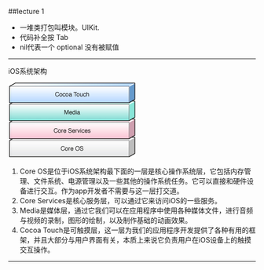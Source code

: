 ##lecture 1

* 一堆类打包叫模块。UIKit.
* 代码补全按 Tab
* nil代表一个 optional 没有被赋值 

---
iOS系统架构

![](images/ios_s.jpg)

1. Core OS是位于iOS系统架构最下面的一层是核心操作系统层，它包括内存管理、文件系统、电源管理以及一些其他的操作系统任务。它可以直接和硬件设备进行交互。作为app开发者不需要与这一层打交道。
2. Core Services是核心服务层，可以通过它来访问iOS的一些服务。
3. Media是媒体层，通过它我们可以在应用程序中使用各种媒体文件，进行音频与视频的录制，图形的绘制，以及制作基础的动画效果。  
4. Cocoa Touch是可触摸层，这一层为我们的应用程序开发提供了各种有用的框架，并且大部分与用户界面有关，本质上来说它负责用户在iOS设备上的触摸交互操作。

---
